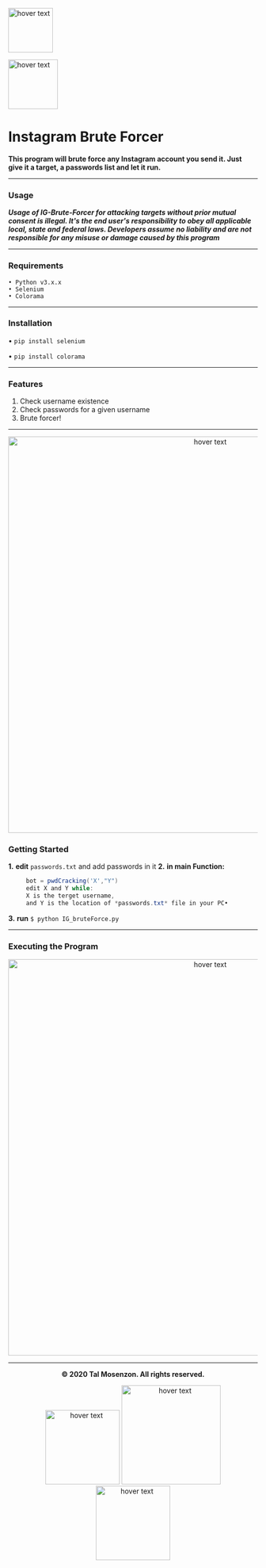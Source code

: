 <p align="left">
  <img src="https://camo.githubusercontent.com/27f51253c98a999ebeeaa364933675f75774fb550508f5cd4ac99f0de4182185/68747470733a2f2f696d672e736869656c64732e696f2f62616467652f507974686f6e2d76332e362532422d626c7565" width="90" title="hover text">
</p>

<p align="left">
  <img src="https://upload.wikimedia.org/wikipedia/commons/thumb/e/e7/Instagram_logo_2016.svg/1200px-Instagram_logo_2016.svg.png" width="100" title="hover text">
</p>

# Instagram Brute Forcer

**This program will brute force any Instagram account you send it. Just give it a target, a passwords list and let it run.**

-----

### Usage

***Usage of IG-Brute-Forcer for attacking targets without prior mutual consent is illegal. It's the end user's responsibility to obey all applicable local, state and federal laws. Developers assume no liability and are not responsible for any misuse or damage caused by this program***

-----

### Requirements

    • Python v3.x.x
    • Selenium 
    • Colorama 
    
-----

### Installation

• `pip install selenium`

• `pip install colorama`

-----


### Features

1. Check username existence
2. Check passwords for a given username
3. Brute forcer!

-----

<p align="center">
  <img src="https://qph.fs.quoracdn.net/main-qimg-d3902e82e53e597f440ef1f3754b752c" width="800" title="hover text">
</p>

### Getting Started
**1.** **edit** ` passwords.txt ` and add passwords in it
**2.** **in main Function:**
  ```java
       bot = pwdCracking('X',"Y")
       edit X and Y while:
	   X is the terget username,
	   and Y is the location of *passwords.txt* file in your PC•
```
**3.** **run** `$ python IG_bruteForce.py`

-----

### Executing the Program

<p align="center">
  <img src="https://i.ibb.co/XWb5LCf/PASS.png" width="800" title="hover text">
</p>

-----

<p align="center">
  <b>© 2020 Tal Mosenzon.  All rights reserved.</b>
</p>

<p align="center">
<img src="https://blogvaronis2.wpengine.com/wp-content/uploads/2018/10/brute-force-attack.jpg" width="150" title="hover text"> 
<img src="https://www.macworld.co.uk/cmsdata/features/3635912/learn_python_mac_thumb800.jpg" width="200" title="hover text">      
<img src="https://www.selenium.dev/images/selenium_logo_large.png" width="150" title="hover text"> 
</p>


